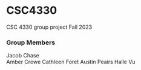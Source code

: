 # CSC4330
CSC 4330 group project Fall 2023

### Group Members
Jacob Chase <br>
Amber Crowe
Cathleen Foret
Austin Peairs
Halle Vu